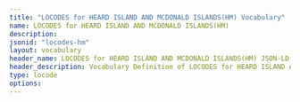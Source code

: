 ```yaml
---
title: "LOCODES for HEARD ISLAND AND MCDONALD ISLANDS(HM) Vocabulary"
name: LOCODES for HEARD ISLAND AND MCDONALD ISLANDS(HM) 
description: 
jsonid: "locodes-hm"
layout: vocabulary
header_name: LOCODES for HEARD ISLAND AND MCDONALD ISLANDS(HM) JSON-LD Vocabulary
header_description: Vocabulary Definition of LOCODES for HEARD ISLAND AND MCDONALD ISLANDS(HM) semantics in HTML format. JSON-LD format is available at [locodes-hm.jsonld](/vocabulary/locodes-hm.jsonld)
type: locode
options:
---
```

